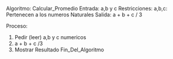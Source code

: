 Algoritmo: Calcular_Promedio
  Entrada: a,b y c
Restricciones: 
   a,b,c: Pertenecen a los numeros Naturales
Salida: a + b + c / 3

  Proceso:
  1. Pedir (leer) a,b y c numericos
  2. a + b + c /3
  3. Mostrar Resultado
Fin_Del_Algoritmo
